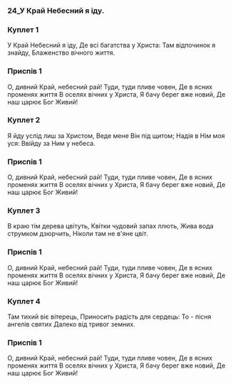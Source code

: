 ### 24_У Край Небесний я іду.
### Куплет 1
У Край Небесний я іду, Де всі багатства у Христа: Там відпочинок я знайду, Блаженство вічного життя.
### Приспів 1
О, дивний Край, небесний рай! Туди, туди пливе човен, Де в ясних променях життя В оселях вічних у Христа, Я бачу берег вже новий, Де наш царює Бог Живий!
### Куплет 2
Я йду услід лиш за Христом, Веде мене Він під щитом; Надія в Нім моя уся: Ввійду за Ним у небеса.
### Приспів 1
О, дивний Край, небесний рай! Туди, туди пливе човен, Де в ясних променях життя В оселях вічних у Христа, Я бачу берег вже новий, Де наш царює Бог Живий!
### Куплет 3
В краю тім дерева цвітуть, Квітки чудовий запах ллють, Жива вода струмком дзюрчить, Ніколи там не в'яне цвіт.
### Приспів 1
О, дивний Край, небесний рай! Туди, туди пливе човен, Де в ясних променях життя В оселях вічних у Христа, Я бачу берег вже новий, Де наш царює Бог Живий!
### Куплет 4
Там тихий віє вітерець, Приносить радість для сердець: То - пісня ангелів святих Далеко від тривог земних.
### Приспів 1
О, дивний Край, небесний рай! Туди, туди пливе човен, Де в ясних променях життя В оселях вічних у Христа, Я бачу берег вже новий, Де наш царює Бог Живий!
